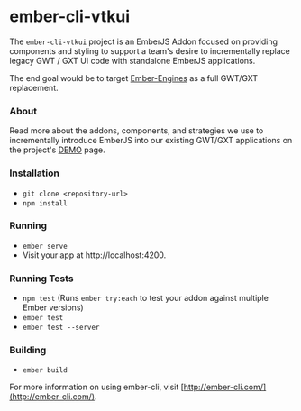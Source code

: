 # ember-cli-vtkui

The `ember-cli-vtkui` project is an EmberJS Addon focused on providing components and styling to support a team's desire to incrementally replace legacy GWT / GXT UI code with standalone EmberJS applications.

The end goal would be to target [Ember-Engines](https://github.com/dgeb/ember-engines) as a full GWT/GXT replacement.

### About

Read more about the addons, components, and strategies we use to incrementally introduce EmberJS into our existing GWT/GXT applications on the project's  [DEMO](http://vertekcorp.github.io/ember-cli-vtkui/) page.

### Installation

* `git clone <repository-url>`
* `npm install`

### Running

* `ember serve`
* Visit your app at http://localhost:4200.

### Running Tests

* `npm test` (Runs `ember try:each` to test your addon against multiple Ember versions)
* `ember test`
* `ember test --server`

### Building

* `ember build`

For more information on using ember-cli, visit [http://ember-cli.com/](http://ember-cli.com/).
